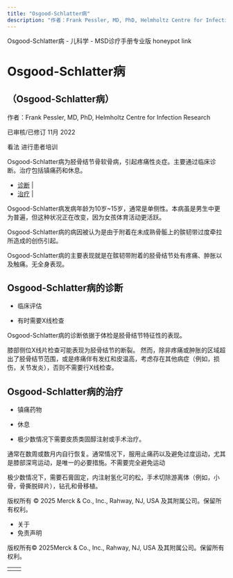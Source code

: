 ```yaml
---
title: "Osgood-Schlatter病"
description: "作者：Frank Pessler, MD, PhD, Helmholtz Centre for Infection Research"
---
```


﻿Osgood-Schlatter病 - 儿科学 - MSD诊疗手册专业版 honeypot link

# Osgood-Schlatter病

## （Osgood-Schlatter病）

作者：Frank Pessler, MD, PhD, Helmholtz Centre for Infection Research

已审核/已修订 11月 2022

看法 进行患者培训

Osgood-Schlatter病为胫骨结节骨软骨病，引起疼痛性炎症。主要通过临床诊断。治疗包括镇痛药和休息。

- [诊断](#诊断_v8547165_zh) \|
- [治疗](#治疗_v8547173_zh) \|

Osgood-Schlatter病发病年龄为10岁~15岁，通常是单侧性。本病虽是男生中更为普遍，但这种状况正在改变，因为女孩体育活动更活跃。

Osgood-Schlatter病的病因被认为是由于附着在未成熟骨骺上的髌韧带过度牵拉所造成的创伤引起。

Osgood-Schlatter病的主要表现就是在髌韧带附着的胫骨结节处有疼痛、肿胀以及触痛。无全身表现。

## Osgood-Schlatter病的诊断

- 临床评估

- 有时需要X线检查


Osgood-Schlatter病的诊断依据于体检是胫骨结节特征性的表现。

膝部侧位X线片检查可能表现为胫骨结节的断裂。 然而，除非疼痛或肿胀的区域超出了胫骨结节范围，或是疼痛伴有发红和皮温高，考虑存在其他病症（例如，损伤，关节发炎），否则不需要行X线检查。

## Osgood-Schlatter病的治疗

- 镇痛药物

- 休息

- 极少数情况下需要皮质类固醇注射或手术治疗。


通常在数周或数月内自行恢复。通常情况下，服用止痛药以及避免过度运动，尤其是膝部深弯运动，是唯一的必要措施。不需要完全避免运动

极少数情况下，需要石膏固定，内注射氢化可的松，手术切除游离体（例如，小骨，骨撕脱碎片），钻孔和骨移植。



版权所有 © 2025
Merck & Co., Inc., Rahway, NJ, USA 及其附属公司。保留所有权利。

- 关于
- 免责声明

版权所有© 2025Merck & Co., Inc., Rahway, NJ, USA 及其附属公司。保留所有权利。

|     |     |
| --- | --- |
|  |  |